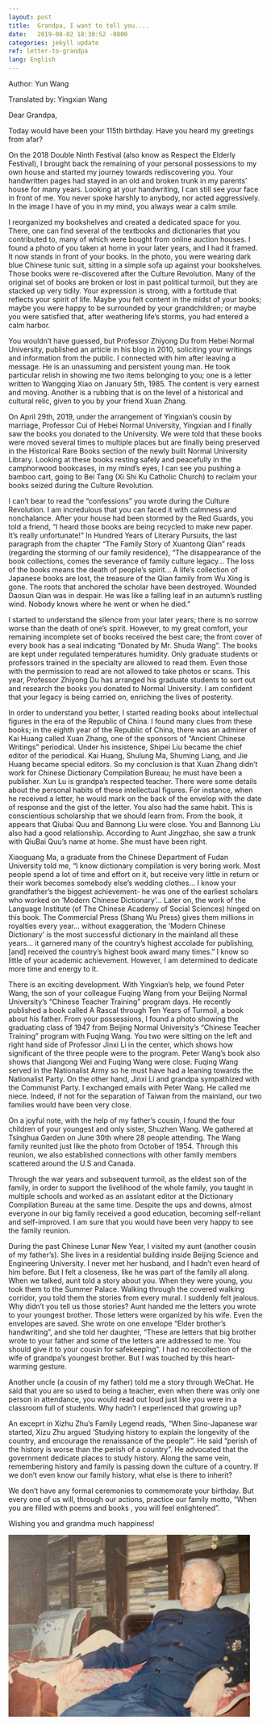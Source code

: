 ```yaml
---
layout: post
title:  Grandpa, I want to tell you....
date:   2019-08-02 18:30:52 -0800
categories: jekyll update
ref: letter-to-grandpa
lang: English
---
```


Author: Yun Wang

Translated by:  Yingxian Wang

Dear Grandpa,

Today would have been your 115th birthday. Have you heard my greetings from afar?

On the 2018 Double Ninth Festival (also know as Respect the Elderly Festival), I brought back the remaining of your personal possessions to my own house and started my journey towards rediscovering you. Your handwritten pages had stayed in an old and broken trunk in my parents’ house for many years. Looking at your handwriting, I can still see your face in front of me. You never spoke harshly to anybody, nor acted aggressively. In the image I have of you in my mind, you always wear a calm smile.

I reorganized my bookshelves and created a dedicated space for you. There, one can find several of the textbooks and dictionaries that you contributed to, many of which were bought from online auction houses. I found a photo of you taken at home in your later years, and I had it framed. It now stands in front of your books. In the photo, you were wearing dark blue Chinese tunic suit, sitting in a simple sofa up against your bookshelves. Those books were re-discovered after the Culture Revolution. Many of the original set of books are broken or lost in past political turmoil, but they are stacked up very tidily. Your expression is strong, with a fortitude that reflects your spirit of life. Maybe you felt content in the midst of your books; maybe you were happy to be surrounded by your grandchildren; or maybe you were satisfied that, after weathering life’s storms, you had entered a calm harbor.

You wouldn’t have guessed, but Professor Zhiyong Du from Hebei Normal University, published an article in his blog in 2010, soliciting your writings and information from the public. I connected with him after leaving a message. He is an unassuming and persistent young man. He took particular relish in showing me two items belonging to you; one is a letter written to Wangqing Xiao on January 5th, 1985. The content is very earnest and moving. Another is a rubbing that is on the level of a historical and cultural relic, given to you by your friend Xuan Zhang.

On April 29th, 2019, under the arrangement of Yingxian’s cousin by marriage, Professor Cui of Hebei Normal University, Yingxian and I finally saw the books you donated to the University. We were told that these books were moved several times to multiple places but are finally being preserved in the Historical Rare Books section of the newly built Normal University Library. Looking at these books resting safely and peacefully in the camphorwood bookcases, in my mind’s eyes, I can see you pushing a bamboo cart, going to Bei Tang (Xi Shi Ku Catholic Church) to reclaim your books seized during the Culture Revolution.

I can’t bear to read the “confessions” you wrote during the Culture Revolution. I am incredulous that you can faced it with calmness and nonchalance. After your house had been stormed by the Red Guards, you told a friend, “I heard those books are being recycled to make new paper. It’s really unfortunate!”
In Hundred Years of Literary Pursuits, the last paragraph from the chapter “The Family Story of Xuantong Qian” reads (regarding the storming of our family residence), “The disappearance of the book collections, comes the severance of family culture legacy… The loss of the books means the death of people’s spirit… A life’s collection of Japanese books are lost, the treasure of the Qian family from Wu Xing is gone. The roots that anchored the scholar have been destroyed. Wounded Daosun Qian was in despair. He was like a falling leaf in an autumn’s rustling wind. Nobody knows where he went or when he died.”

I started to understand the silence from your later years; there is no sorrow worse than the death of one’s spirit.
However, to my great comfort, your remaining incomplete set of books received the best care; the front cover of every book has a seal indicating “Donated by Mr. Shuda Wang”. The books are kept under regulated temperatures humidity. Only graduate students or professors trained in the specialty are allowed to read them. Even those with the permission to read are not allowed to take photos or scans. This year, Professor Zhiyong Du has arranged his graduate students to sort out and research the books you donated to Normal University. I am confident that your legacy is being carried on, enriching the lives of posterity.

In order to understand you better, I started reading books about intellectual figures in the era of the Republic of China. I found many clues from these books; in the eighth year of the Republic of China, there was an admirer of Kai Huang called Xuan Zhang, one of the sponsors of “Ancient Chinese Writings” periodical. Under his insistence, Shipei Liu became the chief editor of the periodical. Kai Huang, Shulung Ma, Shuming Liang, and Jie Huang became special editors. So my conclusion is that Xuan Zhang didn’t work for Chinese Dictionary Compilation Bureau; he must have been a publisher. Xun Lu is grandpa’s respected teacher. There were some details about the personal habits of these intellectual figures. For instance, when he received a letter, he would mark on the back of the envelop with the date of response and the gist of the letter. You also had the same habit. This is conscientious scholarship that we should learn from. From the book, it appears that Qiubai Quu and Bannong Liu were close. You and Bannong Liu also had a good relationship. According to Aunt Jingzhao, she saw a trunk with QiuBai Quu’s name at home. She must have been right.

Xiaoguang Ma, a graduate from the Chinese Department of Fudan University told me, “I know dictionary compilation is very boring work. Most people spend a lot of time and effort on it, but receive very little in return or their work becomes somebody else’s wedding clothes… I know your grandfather’s the biggest achievement- he was one of the earliest scholars who worked on ‘Modern Chinese Dictionary’… Later on, the work of the Language Institute (of The Chinese Academy of Social Sciences) hinged on this book. The Commercial Press (Shang Wu Press) gives them millions in royalties every year… without exaggeration, the ‘Modern Chinese Dictionary’ is the most successful dictionary in the mainland all these years… it garnered many of the country’s highest accolade for publishing, [and] received the country’s highest book award many times.”
I know so little of your academic achievement. However, I am determined to dedicate more time and energy to it.

There is an exciting development. With Yingxian’s help, we found Peter Wang, the son of your colleague Fuqing Wang from your Beijing Normal University’s “Chinese Teacher Training” program days. He recently published a book called A Rascal through Ten Years of Turmoil, a book about his father. From your possessions, I found a photo showing the graduating class of 1947 from Beijing Normal University’s “Chinese Teacher Training” program with Fuqing Wang. You two were sitting on the left and right hand side of Professor Jinxi Li in the center, which shows how significant of the three people were to the program. Peter Wang’s book also shows that Jiangong Wei and Fuqing Wang were close. Fuqing Wang served in the Nationalist Army so he must have had a leaning towards the Nationalist Party. On the other hand, Jinxi Li and grandpa sympathized with the Communist Party. I exchanged emails with Peter Wang. He called me niece. Indeed, if not for the separation of Taiwan from the mainland, our two families would have been very close.

On a joyful note, with the help of my father’s cousin, I found the four children of your youngest and only sister, Shuzhen Wang. We gathered at Tsinghua Garden on June 30th where 28 people attending. The Wang family reunited just like the photo from October of 1954. Through this reunion, we also established connections with other family members scattered around the U.S and Canada.

Through the war years and subsequent turmoil, as the eldest son of the family, in order to support the livelihood of the whole family, you taught in multiple schools and worked as an assistant editor at the Dictionary Compilation Bureau at the same time. Despite the ups and downs, almost everyone in our big family received a good education, becoming self-reliant and self-improved. I am sure that you would have been very happy to see the family reunion.

During the past Chinese Lunar New Year, I visited my aunt (another cousin of my father’s). She lives in a residential building inside Beijing Science and Engineering University. I never met her husband, and I hadn’t even heard of him before. But I felt a closeness, like he was part of the family all along. When we talked, aunt told a story about you. When they were young, you took them to the Summer Palace. Walking through the covered walking corridor, you told them the stories from every mural. I suddenly felt jealous. Why didn’t you tell us those stories? Aunt handed me the letters you wrote to your youngest brother. Those letters were organized by his wife. Even the envelopes are saved. She wrote on one envelope “Elder brother’s handwriting”, and she told her daughter, “These are letters that big brother wrote to your father and some of the letters are addressed to me. You should give it to your cousin for safekeeping”. I had no recollection of the wife of grandpa’s youngest brother. But I was touched by this heart-warming gesture.

Another uncle (a cousin of my father) told me a story through WeChat. He said that you are so used to being a teacher, even when there was only one person in attendance, you would read out loud just like you were in a classroom full of students. Why hadn’t I experienced that growing up?

An exceprt in Xizhu Zhu’s Family Legend reads, “When Sino-Japanese war started, Xizu Zhu argued ‘Studying history to explain the longevity of the country, and encourage the renaissance of the people’”. He said “perish of the history is worse than the perish of a country”. He advocated that the government dedicate places to study history. Along the same vein, remembering history and family is passing down the culture of a country. If we don’t even know our family history, what else is there to inherit?

We don’t have any formal ceremonies to commemorate your birthday. But every one of us will, through our actions, practice our family motto, “When you are filled with poems and books , you will feel enlightened”.

Wishing you and grandma much happiness!


![image](/assets/imgs/shuda_wang_old.png "Elderly Shuda Wang at Home")
